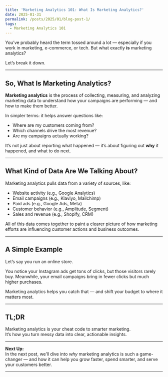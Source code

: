 ```yaml
---
title: 'Marketing Analytics 101: What Is Marketing Analytics?'
date: 2025-01-31
permalink: /posts/2025/01/blog-post-1/
tags:
  - Marketing Analytics 101
---
```



You’ve probably heard the term tossed around a lot — especially if you work in marketing, e-commerce, or tech. But what exactly **is** marketing analytics?

Let’s break it down.

---

## So, What Is Marketing Analytics?

**Marketing analytics** is the process of collecting, measuring, and analyzing marketing data to understand how your campaigns are performing — and how to make them better.

In simpler terms: it helps answer questions like:
- Where are my customers coming from?
- Which channels drive the most revenue?
- Are my campaigns actually working?

It’s not just about reporting what happened — it’s about figuring out **why** it happened, and what to do next.

---

## What Kind of Data Are We Talking About?

Marketing analytics pulls data from a variety of sources, like:
- Website activity (e.g., Google Analytics)
- Email campaigns (e.g., Klaviyo, Mailchimp)
- Paid ads (e.g., Google Ads, Meta)
- Customer behavior (e.g., Amplitude, Segment)
- Sales and revenue (e.g., Shopify, CRM)

All of this data comes together to paint a clearer picture of how marketing efforts are influencing customer actions and business outcomes.

---

## A Simple Example

Let’s say you run an online store.

You notice your Instagram ads get tons of clicks, but those visitors rarely buy. Meanwhile, your email campaigns bring in fewer clicks but much higher purchases.

Marketing analytics helps you catch that — and shift your budget to where it matters most.

---

## TL;DR

Marketing analytics is your cheat code to smarter marketing.  
It’s how you turn messy data into clear, actionable insights.

---

**Next Up:**  
In the next post, we’ll dive into *why* marketing analytics is such a game-changer — and how it can help you grow faster, spend smarter, and serve your customers better.

------
